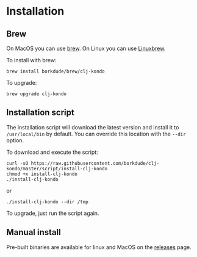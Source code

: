 # Installation

## Brew

On MacOS you can use [brew](https://brew.sh/). On Linux you can use
[Linuxbrew](http://linuxbrew.sh/).

To install with brew:

    brew install borkdude/brew/clj-kondo

To upgrade:

    brew upgrade clj-kondo

## Installation script

The installation script will download the latest version and install it to `/usr/local/bin` by default. You can override this location with the `--dir` option.

To download and execute the script:

    curl -sO https://raw.githubusercontent.com/borkdude/clj-kondo/master/script/install-clj-kondo
    chmod +x install-clj-kondo
    ./install-clj-kondo

or

    ./install-clj-kondo --dir /tmp

To upgrade, just run the script again.

## Manual install

Pre-built binaries are available for linux and MacOS on the
[releases](https://github.com/borkdude/clj-kondo/releases) page.
